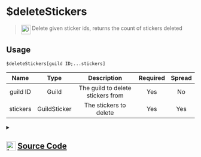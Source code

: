 # $deleteStickers
> <img align="top" src="https://upload.wikimedia.org/wikipedia/commons/thumb/e/e4/Infobox_info_icon.svg/160px-Infobox_info_icon.svg.png?20150409153300" alt="image" width="25" height="auto"> Delete given sticker ids, returns the count of stickers deleted
## Usage
```
$deleteStickers[guild ID;...stickers]
```
| Name | Type | Description | Required | Spread
| :---: | :---: | :---: | :---: | :---: |
guild ID | Guild | The guild to delete stickers from | Yes | No
stickers | GuildSticker | The stickers to delete | Yes | Yes
<details>
<summary>
    
## <img align="top" src="https://cdn4.iconfinder.com/data/icons/iconsimple-logotypes/512/github-512.png" alt="image" width="25" height="auto">  [Source Code](https://github.com/tryforge/ForgeScript-V2/blob/main/src/native/deleteStickers.ts)
    
</summary>
    
```ts
import { BaseChannel, TextChannel } from "discord.js"
import { ArgType, NativeFunction, Return } from "../structures"
import noop from "../functions/noop"

export default new NativeFunction({
    name: "$deleteStickers",
    version: "1.0.0",
    brackets: true,
    unwrap: true,
    description: "Delete given sticker ids, returns the count of stickers deleted",
    args: [
        {
            name: "guild ID",
            description: "The guild to delete stickers from",
            rest: false,
            required: true,
            type: ArgType.Guild,
        },
        {
            name: "stickers",
            description: "The stickers to delete",
            rest: true,
            required: true,
            pointer: 0,
            type: ArgType.GuildSticker,
        },
    ],
    async execute(ctx, [guild, stickers]) {
        let count = 0
        for (let i = 0, len = stickers.length; i < len; i++) {
            const sticker = stickers[i]
            const success = await sticker.delete().catch(noop)
            if (success) count++
        }

        return Return.success(count)
    },
})

```
    
</details>